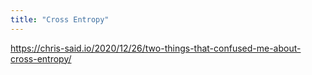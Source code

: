 ```yaml
---
title: "Cross Entropy"
---
```


https://chris-said.io/2020/12/26/two-things-that-confused-me-about-cross-entropy/
